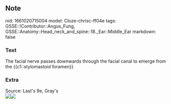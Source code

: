 ## Note
nid: 1661020715004
model: Cloze-chrisc-ff04e
tags: GSSE::!Contributor::Angus_Fung, GSSE::Anatomy::Head_neck_and_spine::18._Ear::Middle_Ear
markdown: false

### Text
The facial nerve passes downwards through the facial canal to emerge from the {{c1::stylomastoid foramen}}

### Extra
<div>
  <div>
    Source: Last's 9e, Gray's
  </div>
  <div><img src=
  "paste-7b9f4eea4267b161c2e62dd63ffd530e70adbae8.jpg"><img src= 
  "paste-c50661dddcad2dd272b396994ce3a6563bf62b42.jpg"></div>
</div>
